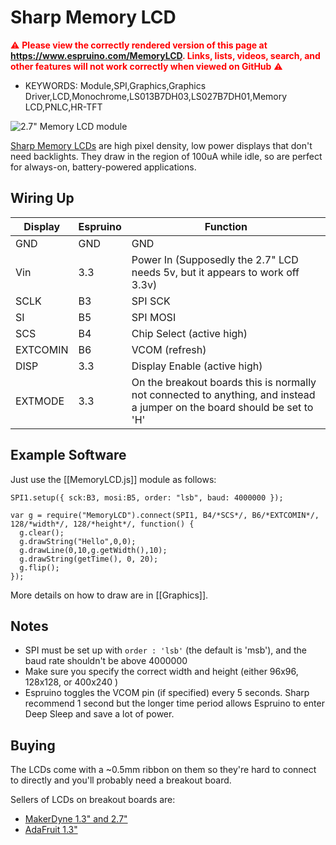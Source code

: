 <!--- Copyright (c) 2013 Gordon Williams, Pur3 Ltd. See the file LICENSE for copying permission. -->
Sharp Memory LCD
================

<span style="color:red">:warning: **Please view the correctly rendered version of this page at https://www.espruino.com/MemoryLCD. Links, lists, videos, search, and other features will not work correctly when viewed on GitHub** :warning:</span>

* KEYWORDS: Module,SPI,Graphics,Graphics Driver,LCD,Monochrome,LS013B7DH03,LS027B7DH01,Memory LCD,PNLC,HR-TFT

![2.7" Memory LCD module](MemoryLCD/400x240.jpg)

[Sharp Memory LCDs](http://www.sharpmemorylcd.com/aboutmemorylcd.html) are high pixel density, low power displays that don't need backlights. They draw in the region of 100uA while idle, so are perfect for always-on, battery-powered applications.

Wiring Up
--------

| Display | Espruino | Function |
|---------|----------|----------|
| GND     | GND      | GND      |
| Vin     | 3.3      | Power In  (Supposedly the 2.7" LCD needs 5v, but it appears to work off 3.3v) |
| SCLK    | B3       | SPI SCK  |
| SI      | B5       | SPI MOSI |
| SCS     | B4       | Chip Select (active high) |
| EXTCOMIN | B6     | VCOM (refresh) |
| DISP    | 3.3     | Display Enable (active high) |
| EXTMODE | 3.3     | On the breakout boards this is normally not connected to anything, and instead a jumper on the board should be set to 'H' |

Example Software
--------------

Just use the [[MemoryLCD.js]] module as follows:

```
SPI1.setup({ sck:B3, mosi:B5, order: "lsb", baud: 4000000 });

var g = require("MemoryLCD").connect(SPI1, B4/*SCS*/, B6/*EXTCOMIN*/, 128/*width*/, 128/*height*/, function() {
  g.clear();
  g.drawString("Hello",0,0);
  g.drawLine(0,10,g.getWidth(),10);
  g.drawString(getTime(), 0, 20);
  g.flip();
});
```

More details on how to draw are in [[Graphics]].

Notes
-----

* SPI must be set up with `order : 'lsb'` (the default is 'msb'), and the baud rate shouldn't be above 4000000
* Make sure you specify the correct width and height (either 96x96, 128x128, or 400x240 )
* Espruino toggles the VCOM pin (if specified) every 5 seconds. Sharp recommend 1 second but the longer time period allows Espruino to enter Deep Sleep and save a lot of power.

Buying
-----

The LCDs come with a ~0.5mm ribbon on them so they're hard to connect to directly and you'll probably need a breakout board. 

Sellers of LCDs on breakout boards are:

* [MakerDyne 1.3" and 2.7"](http://www.makerdyne.com/blog/shop/)
* [AdaFruit 1.3"](https://www.adafruit.com/products/1393)
